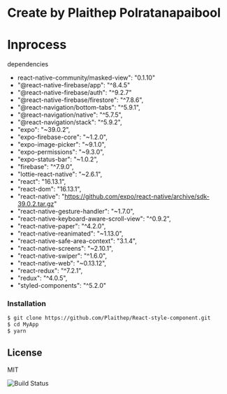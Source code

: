 # Create by Plaithep Polratanapaibool

# Inprocess

dependencies

- react-native-community/masked-view": "0.1.10"
- "@react-native-firebase/app": "^8.4.5"
- "@react-native-firebase/auth": "^9.2.7"
- "@react-native-firebase/firestore": "^7.8.6",
- "@react-navigation/bottom-tabs": "^5.9.1",
- "@react-navigation/native": "^5.7.5",
- "@react-navigation/stack": "^5.9.2",
- "expo": "~39.0.2",
- "expo-firebase-core": "~1.2.0",
- "expo-image-picker": "~9.1.0",
- "expo-permissions": "~9.3.0",
- "expo-status-bar": "~1.0.2",
- "firebase": "^7.9.0",
- "lottie-react-native": "~2.6.1",
- "react": "16.13.1",
- "react-dom": "16.13.1",
- "react-native": "https://github.com/expo/react-native/archive/sdk-39.0.2.tar.gz"
- "react-native-gesture-handler": "~1.7.0",
- "react-native-keyboard-aware-scroll-view": "^0.9.2",
- "react-native-paper": "^4.2.0",
- "react-native-reanimated": "~1.13.0",
- "react-native-safe-area-context": "3.1.4",
- "react-native-screens": "~2.10.1",
- "react-native-swiper": "^1.6.0",
- "react-native-web": "~0.13.12",
- "react-redux": "^7.2.1",
- "redux": "^4.0.5",
- "styled-components": "^5.2.0"

### Installation

```sh
$ git clone https://github.com/Plaithep/React-style-component.git
$ cd MyApp
$ yarn
```

## License

MIT

![Build Status](https://travis-ci.org/joemccann/dillinger.svg?branch=master)
